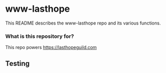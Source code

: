 # www-lasthope #

This README describes the www-lasthope repo and its various functions.

### What is this repository for? ###

This repo powers https://lasthopeguild.com

## Testing